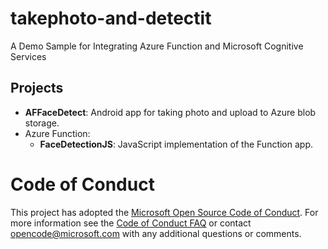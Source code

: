 # takephoto-and-detectit

A Demo Sample for Integrating Azure Function and Microsoft Cognitive Services

## Projects

- **AFFaceDetect**: Android app for taking photo and upload to Azure blob storage.
- Azure Function:
  - **FaceDetectionJS**: JavaScript implementation of the Function app.

# Code of Conduct
This project has adopted the [Microsoft Open Source Code of Conduct](https://opensource.microsoft.com/codeofconduct/). For more information see the [Code of Conduct FAQ](https://opensource.microsoft.com/codeofconduct/faq/) or contact [opencode@microsoft.com](mailto:opencode@microsoft.com) with any additional questions or comments.